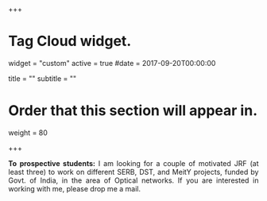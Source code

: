 +++
# Tag Cloud widget.
widget = "custom"
active = true
#date = 2017-09-20T00:00:00

title = ""
subtitle = ""

# Order that this section will appear in.
weight = 80

+++
<div align="justify"><strong>To prospective students:</strong> I am looking for a couple of motivated JRF (at least three) to work on different SERB, DST, and MeitY projects, funded by Govt. of India, in the area of Optical networks. If you are interested in working with me, please drop me a mail.</div>
